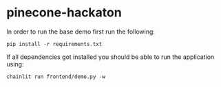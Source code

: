 # pinecone-hackaton
In order to run the base demo first run the following:
```
pip install -r requirements.txt
```
If all dependencies got installed you should be able to run the application using:
```
chainlit run frontend/demo.py -w
```